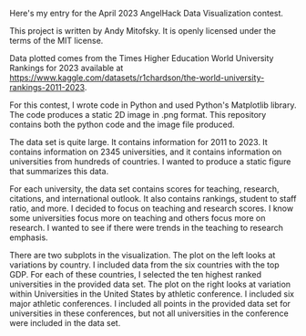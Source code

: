 Here's my entry for the April 2023 AngelHack Data Visualization contest.

This project is written by Andy Mitofsky. It is openly licensed under the terms of the MIT license.

Data plotted comes from the Times Higher Education World University Rankings for 2023 available at https://www.kaggle.com/datasets/r1chardson/the-world-university-rankings-2011-2023.

For this contest, I wrote code in Python and used Python's Matplotlib library. The code produces a static 2D image in .png format. This repository contains both the python code and the image file produced.

The data set is quite large. It contains information for 2011 to 2023. It contains information on 2345 universities, and it contains information on universities from hundreds of countries. I wanted to produce a static figure that summarizes this data. 

For each university, the data set contains scores for teaching, research, citations, and international outlook. It also contains rankings, student to staff ratio, and more. I decided to focus on teaching and research scores. I know some universities focus more on teaching and others focus more on research. I wanted to see if there were trends in the teaching to research emphasis.

There are two subplots in the visualization. The plot on the left looks at variations by country. I included data from the six countries with the top GDP. For each of these countries, I selected the ten highest ranked universities in the provided data set. The plot on the right looks at variation within Universities in the United States by athletic conference. I included six major athletic conferences. I included all points in the provided data set for universities in these conferences, but not all universities in the conference were included in the data set. 

 

